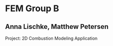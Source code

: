 FEM Group B
=====
Anna Lischke, Matthew Petersen
------------------------------

Project: 2D Combustion Modeling Application
